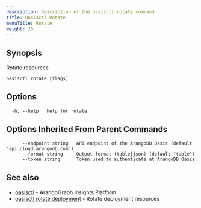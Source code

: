 ```yaml
---
description: Description of the oasisctl rotate command
title: Oasisctl Rotate
menuTitle: Rotate
weight: 25
---
```

## Synopsis
Rotate resources

```
oasisctl rotate [flags]
```

## Options
```
  -h, --help   help for rotate
```

## Options Inherited From Parent Commands
```
      --endpoint string   API endpoint of the ArangoDB Oasis (default "api.cloud.arangodb.com")
      --format string     Output format (table|json) (default "table")
      --token string      Token used to authenticate at ArangoDB Oasis
```

## See also
* [oasisctl](../options.md)	 - ArangoGraph Insights Platform
* [oasisctl rotate deployment](rotate-deployment.md)	 - Rotate deployment resources

